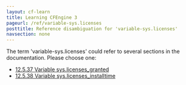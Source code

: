 ```yaml
---
layout: cf-learn
title: Learning CFEngine 3
pageurl: /ref/variable-sys.licenses
posttitle: Reference disambiguation for 'variable-sys.licenses'
navsection: none
---
```


The term 'variable-sys.licenses' could refer to several sections in the documentation. Please choose one:

- [12\.5\.37 Variable sys\.licenses\_granted](https://cfengine.com/manuals/cf3-reference.html#Variable-sys.licenses_granted)
- [12\.5\.38 Variable sys\.licenses\_installtime](https://cfengine.com/manuals/cf3-reference.html#Variable-sys.licenses_installtime)
